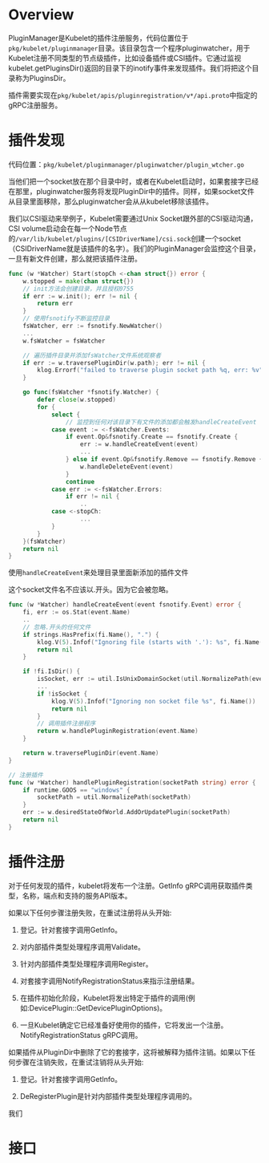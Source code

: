 # Overview

PluginManager是Kubelet的插件注册服务，代码位置位于`pkg/kubelet/pluginmanager`目录。该目录包含一个程序pluginwatcher，用于Kubelet注册不同类型的节点级插件，比如设备插件或CSI插件。它通过监视kubelet.getPluginsDir()返回的目录下的inotify事件来发现插件。我们将把这个目录称为PluginsDir。

插件需要实现在`pkg/kubelet/apis/pluginregistration/v*/api.proto`中指定的gRPC注册服务。

# 插件发现

代码位置：`pkg/kubelet/pluginmanager/pluginwatcher/plugin_wtcher.go`

当他们把一个socket放在那个目录中时，或者在Kubelet启动时，如果套接字已经在那里，pluginwatcher服务将发现PluginDir中的插件。同样，如果socket文件从目录里面移除，那么pluginwatcher会从从kubelet移除该插件。

我们以CSI驱动来举例子，Kubelet需要通过Unix Socket跟外部的CSI驱动沟通，CSI volume启动会在每一个Node节点的`/var/lib/kubelet/plugins/[CSIDriverName]/csi.sock`创建一个socket（CSIDriverName就是该插件的名字）。我们的PluginManager会监控这个目录，一旦有新文件创建，那么就把该插件注册。

```go
func (w *Watcher) Start(stopCh <-chan struct{}) error {
	w.stopped = make(chan struct{})
    // init方法会创建目录，并且授权0755
	if err := w.init(); err != nil {
		return err
	}
    // 使用fsnotify不断监控目录
	fsWatcher, err := fsnotify.NewWatcher()
	...
	w.fsWatcher = fsWatcher

	// 遍历插件目录并添加fsWatcher文件系统观察者
	if err := w.traversePluginDir(w.path); err != nil {
		klog.Errorf("failed to traverse plugin socket path %q, err: %v", w.path, err)
	}

	go func(fsWatcher *fsnotify.Watcher) {
		defer close(w.stopped)
		for {
			select {
                // 监控到任何对该目录下有文件的添加都会触发handleCreateEvent
			case event := <-fsWatcher.Events:				
				if event.Op&fsnotify.Create == fsnotify.Create {
					err := w.handleCreateEvent(event)
					...
				} else if event.Op&fsnotify.Remove == fsnotify.Remove {
					w.handleDeleteEvent(event)
				}
				continue
			case err := <-fsWatcher.Errors:
				if err != nil {
					..
			case <-stopCh:
					...
			}
		}
	}(fsWatcher)
	return nil
}
```

使用`handleCreateEvent`来处理目录里面新添加的插件文件

这个socket文件名不应该以.开头。因为它会被忽略。

```go
func (w *Watcher) handleCreateEvent(event fsnotify.Event) error {
	fi, err := os.Stat(event.Name)
	..
    // 忽略.开头的任何文件
	if strings.HasPrefix(fi.Name(), ".") {
		klog.V(5).Infof("Ignoring file (starts with '.'): %s", fi.Name())
		return nil
	}

	if !fi.IsDir() {
		isSocket, err := util.IsUnixDomainSocket(util.NormalizePath(event.Name))
		...
		if !isSocket {
			klog.V(5).Infof("Ignoring non socket file %s", fi.Name())
			return nil
		}
		// 调用插件注册程序
		return w.handlePluginRegistration(event.Name)
	}

	return w.traversePluginDir(event.Name)
}

// 注册插件
func (w *Watcher) handlePluginRegistration(socketPath string) error {
	if runtime.GOOS == "windows" {
		socketPath = util.NormalizePath(socketPath)
	}
	err := w.desiredStateOfWorld.AddOrUpdatePlugin(socketPath)
	return nil
}
```



# 插件注册

对于任何发现的插件，kubelet将发布一个注册。GetInfo gRPC调用获取插件类型，名称，端点和支持的服务API版本。

如果以下任何步骤注册失败，在重试注册将从头开始:

1. 登记。针对套接字调用GetInfo。

2. 对内部插件类型处理程序调用Validate。

3. 针对内部插件类型处理程序调用Register。

4. 对套接字调用NotifyRegistrationStatus来指示注册结果。

5. 在插件初始化阶段，Kubelet将发出特定于插件的调用(例如:DevicePlugin::GetDevicePluginOptions)。

6. 一旦Kubelet确定它已经准备好使用你的插件，它将发出一个注册。NotifyRegistrationStatus gRPC调用。

如果插件从PluginDir中删除了它的套接字，这将被解释为插件注销。如果以下任何步骤在注销失败，在重试注销将从头开始:

1. 登记。针对套接字调用GetInfo。

2. DeRegisterPlugin是针对内部插件类型处理程序调用的。

我们

# 接口